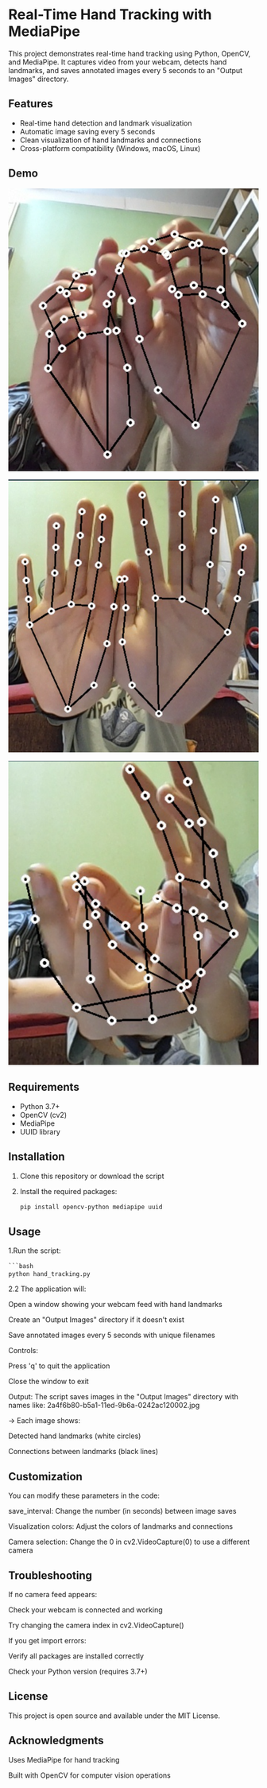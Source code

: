 # Real-Time Hand Tracking with MediaPipe

This project demonstrates real-time hand tracking using Python, OpenCV, and MediaPipe. It captures video from your webcam, detects hand landmarks, and saves annotated images every 5 seconds to an "Output Images" directory.

## Features

- Real-time hand detection and landmark visualization
- Automatic image saving every 5 seconds
- Clean visualization of hand landmarks and connections
- Cross-platform compatibility (Windows, macOS, Linux)

## Demo

![Single Hand](assets/demo.png)  

![Two Hands](assets/demo2.png)  
 
![Gesture](assets/demo3.png)

## Requirements

- Python 3.7+
- OpenCV (cv2)
- MediaPipe
- UUID library

## Installation

1. Clone this repository or download the script
2. Install the required packages:

    ```bash
    pip install opencv-python mediapipe uuid

## Usage

1.Run the script:

    ```bash
    python hand_tracking.py

2.2 The application will:

Open a window showing your webcam feed with hand landmarks

Create an "Output Images" directory if it doesn't exist

Save annotated images every 5 seconds with unique filenames

Controls:

Press 'q' to quit the application

Close the window to exit

Output:
The script saves images in the "Output Images" directory with names like: 
2a4f6b80-b5a1-11ed-9b6a-0242ac120002.jpg

-> Each image shows:

Detected hand landmarks (white circles)

Connections between landmarks (black lines)

## Customization

You can modify these parameters in the code:

save_interval: Change the number (in seconds) between image saves

Visualization colors: Adjust the colors of landmarks and connections

Camera selection: Change the 0 in cv2.VideoCapture(0) to use a different camera


## Troubleshooting

If no camera feed appears:

Check your webcam is connected and working

Try changing the camera index in cv2.VideoCapture()

If you get import errors:

Verify all packages are installed correctly

Check your Python version (requires 3.7+)

## License
This project is open source and available under the MIT License.

## Acknowledgments
Uses MediaPipe for hand tracking

Built with OpenCV for computer vision operations



